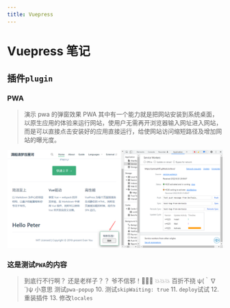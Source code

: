 ```yaml
---
title: Vuepress
---
```


# Vuepress 笔记

## 插件`plugin`

### PWA
> 演示 pwa 的弹窗效果
> PWA 其中有一个能力就是把网站安装到系统桌面，以原生应用的体验来运行网站，使用户无需再开浏览器输入网址进入网站，而是可以直接点击安装好的应用直接运行，给使网站访问缩短路径及增加网站的曝光度。

![pwa弹窗提示](./assets/pwa.png)


### 这是测试`PWA`的内容
> 到底行不行啊？
> 还是老样子？？
> 爷不信邪！💢💢💢
> 💥💥💥
> 百折不挠 ψ(｀∇´)ψ
> 小意思
> 测试`pwa-popup`
> 10. 测试`skipWaiting: true`
> 11. `deploy`试试
> 12. 重装插件
> 13. 修改`locales`